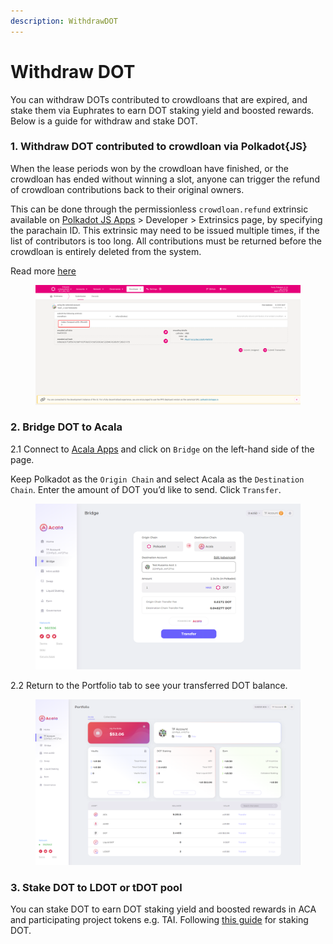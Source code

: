 ```yaml
---
description: WithdrawDOT
---
```


# Withdraw DOT

You can withdraw DOTs contributed to crowdloans that are expired, and stake them via Euphrates to earn DOT staking yield and boosted rewards. Below is a guide for withdraw and stake DOT.

### 1. **Withdraw DOT contributed to crowdloan via Polkadot{JS}**

When the lease periods won by the crowdloan have finished, or the crowdloan has ended without winning a slot, anyone can trigger the refund of crowdloan contributions back to their original owners.

This can be done through the permissionless `crowdloan.refund` extrinsic available on [Polkadot JS Apps](https://polkadot.js.org/apps) > Developer > Extrinsics page, by specifying the parachain ID. This extrinsic may need to be issued multiple times, if the list of contributors is too long. All contributions must be returned before the crowdloan is entirely deleted from the system.

Read more [here](https://wiki.polkadot.network/docs/learn-crowdloans#withdraw-crowdloaned-tokens)

<figure><img src="../../.gitbook/assets/image.png" alt=""><figcaption></figcaption></figure>

### 2. **Bridge DOT to Acala**

2.1 Connect to [Acala Apps](https://apps.acala.network/) and click on `Bridge` on the left-hand side of the page.

Keep Polkadot as the `Origin Chain` and select Acala as the `Destination Chain`. Enter the amount of DOT you’d like to send. Click `Transfer`.

<figure><img src="../../.gitbook/assets/image (1).png" alt=""><figcaption></figcaption></figure>

2.2 Return to the Portfolio tab to see your transferred DOT balance.

<figure><img src="../../.gitbook/assets/image (2).png" alt=""><figcaption></figcaption></figure>

### 3. **Stake DOT to LDOT or tDOT pool**

You can stake DOT to earn DOT staking yield and boosted rewards in ACA and participating project tokens e.g. TAI. Following [this guide](https://farmdoc.acala.network/how-to-guides/use-euphrates/stake-dot) for staking DOT.
